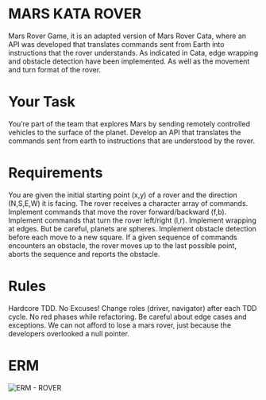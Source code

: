 # MARS KATA ROVER
Mars Rover Game, it is an adapted version of Mars Rover Cata, where an API was developed that translates commands sent from Earth into instructions that the rover understands. As indicated in Cata, edge wrapping and obstacle detection have been implemented. As well as the movement and turn format of the rover.

# Your Task
You’re part of the team that explores Mars by sending remotely controlled vehicles to the surface of the planet. Develop an API that translates the commands sent from earth to instructions that are understood by the rover.

# Requirements
You are given the initial starting point (x,y) of a rover and the direction (N,S,E,W) it is facing.
The rover receives a character array of commands.
Implement commands that move the rover forward/backward (f,b).
Implement commands that turn the rover left/right (l,r).
Implement wrapping at edges. But be careful, planets are spheres.
Implement obstacle detection before each move to a new square. If a given sequence of commands encounters an obstacle, the rover moves up to the last possible point, aborts the sequence and reports the obstacle.

# Rules
Hardcore TDD. No Excuses!
Change roles (driver, navigator) after each TDD cycle.
No red phases while refactoring.
Be careful about edge cases and exceptions. We can not afford to lose a mars rover, just because the developers overlooked a null pointer.

# ERM 

![ERM - ROVER](https://github.com/nahuelpierini/rover/assets/101473902/af72f165-b7a4-4325-a39f-3869332a1c4b)
